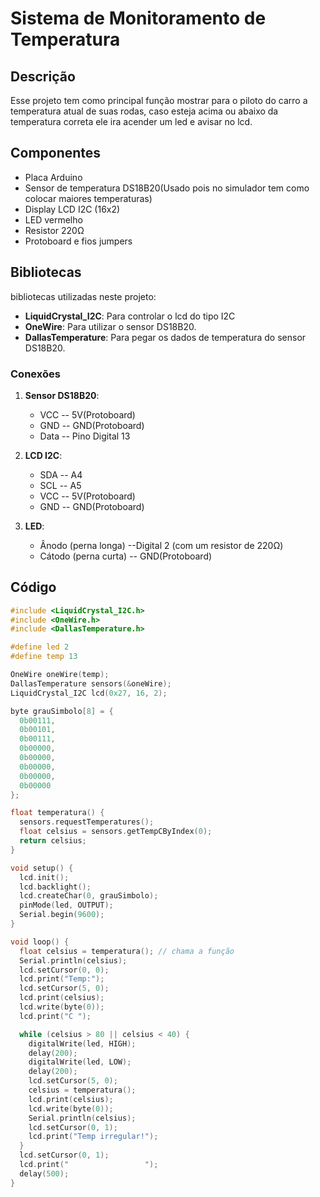 # Sistema de Monitoramento de Temperatura

## Descrição

Esse projeto tem como principal função mostrar para o piloto do carro a temperatura atual de suas rodas, caso esteja acima ou abaixo da temperatura correta ele ira acender um led e avisar no lcd.

## Componentes

- Placa Arduino
- Sensor de temperatura DS18B20(Usado pois no simulador tem como colocar maiores temperaturas)
- Display LCD I2C (16x2)
- LED vermelho
- Resistor 220Ω
- Protoboard e fios jumpers

## Bibliotecas

bibliotecas utilizadas neste projeto:

- **LiquidCrystal_I2C**: Para controlar o lcd do tipo I2C
- **OneWire**: Para utilizar o sensor DS18B20.
- **DallasTemperature**: Para pegar os dados de temperatura do sensor DS18B20.

### Conexões

1. **Sensor DS18B20**:
   - VCC -- 5V(Protoboard)
   - GND -- GND(Protoboard)
   - Data -- Pino Digital 13

2. **LCD I2C**:
   - SDA -- A4
   - SCL -- A5
   - VCC -- 5V(Protoboard)
   - GND -- GND(Protoboard)

3. **LED**:
   - Ânodo (perna longa) --Digital 2 (com um resistor de 220Ω)
   - Cátodo (perna curta) -- GND(Protoboard)

## Código

```cpp
#include <LiquidCrystal_I2C.h>
#include <OneWire.h>
#include <DallasTemperature.h>

#define led 2
#define temp 13

OneWire oneWire(temp);
DallasTemperature sensors(&oneWire);
LiquidCrystal_I2C lcd(0x27, 16, 2);

byte grauSimbolo[8] = {
  0b00111,
  0b00101,
  0b00111,
  0b00000,
  0b00000,
  0b00000,
  0b00000,
  0b00000
};

float temperatura() {
  sensors.requestTemperatures();
  float celsius = sensors.getTempCByIndex(0);
  return celsius;
}

void setup() {
  lcd.init();
  lcd.backlight();
  lcd.createChar(0, grauSimbolo);
  pinMode(led, OUTPUT);
  Serial.begin(9600);
}

void loop() {
  float celsius = temperatura(); // chama a função
  Serial.println(celsius);
  lcd.setCursor(0, 0);
  lcd.print("Temp:");
  lcd.setCursor(5, 0);
  lcd.print(celsius);
  lcd.write(byte(0));
  lcd.print("C ");

  while (celsius > 80 || celsius < 40) {
    digitalWrite(led, HIGH);
    delay(200);
    digitalWrite(led, LOW);
    delay(200);
    lcd.setCursor(5, 0);
    celsius = temperatura();
    lcd.print(celsius);
    lcd.write(byte(0));
    Serial.println(celsius);
    lcd.setCursor(0, 1);
    lcd.print("Temp irregular!");
  }
  lcd.setCursor(0, 1);
  lcd.print("                 ");
  delay(500);
}
